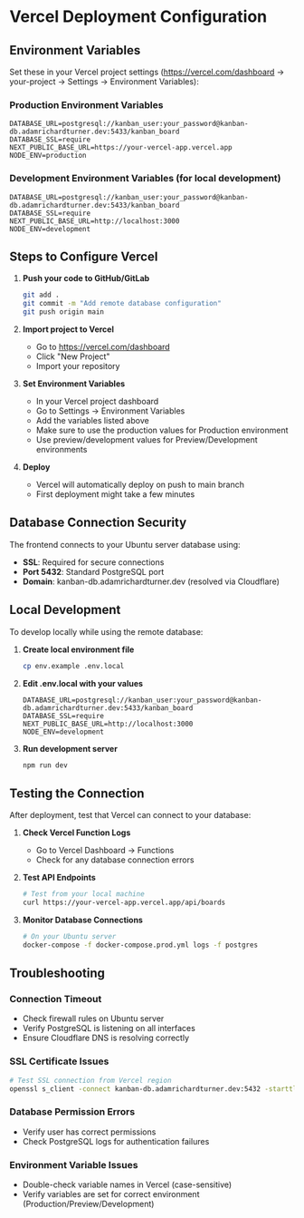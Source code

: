 # Vercel Deployment Configuration

## Environment Variables

Set these in your Vercel project settings (https://vercel.com/dashboard -> your-project -> Settings -> Environment Variables):

### Production Environment Variables

```
DATABASE_URL=postgresql://kanban_user:your_password@kanban-db.adamrichardturner.dev:5433/kanban_board
DATABASE_SSL=require
NEXT_PUBLIC_BASE_URL=https://your-vercel-app.vercel.app
NODE_ENV=production
```

### Development Environment Variables (for local development)

```
DATABASE_URL=postgresql://kanban_user:your_password@kanban-db.adamrichardturner.dev:5433/kanban_board
DATABASE_SSL=require
NEXT_PUBLIC_BASE_URL=http://localhost:3000
NODE_ENV=development
```

## Steps to Configure Vercel

1. **Push your code to GitHub/GitLab**

   ```bash
   git add .
   git commit -m "Add remote database configuration"
   git push origin main
   ```

2. **Import project to Vercel**
   - Go to https://vercel.com/dashboard
   - Click "New Project"
   - Import your repository

3. **Set Environment Variables**
   - In your Vercel project dashboard
   - Go to Settings → Environment Variables
   - Add the variables listed above
   - Make sure to use the production values for Production environment
   - Use preview/development values for Preview/Development environments

4. **Deploy**
   - Vercel will automatically deploy on push to main branch
   - First deployment might take a few minutes

## Database Connection Security

The frontend connects to your Ubuntu server database using:

- **SSL**: Required for secure connections
- **Port 5432**: Standard PostgreSQL port
- **Domain**: kanban-db.adamrichardturner.dev (resolved via Cloudflare)

## Local Development

To develop locally while using the remote database:

1. **Create local environment file**

   ```bash
   cp env.example .env.local
   ```

2. **Edit .env.local with your values**

   ```
   DATABASE_URL=postgresql://kanban_user:your_password@kanban-db.adamrichardturner.dev:5433/kanban_board
   DATABASE_SSL=require
   NEXT_PUBLIC_BASE_URL=http://localhost:3000
   NODE_ENV=development
   ```

3. **Run development server**
   ```bash
   npm run dev
   ```

## Testing the Connection

After deployment, test that Vercel can connect to your database:

1. **Check Vercel Function Logs**
   - Go to Vercel Dashboard → Functions
   - Check for any database connection errors

2. **Test API Endpoints**

   ```bash
   # Test from your local machine
   curl https://your-vercel-app.vercel.app/api/boards
   ```

3. **Monitor Database Connections**
   ```bash
   # On your Ubuntu server
   docker-compose -f docker-compose.prod.yml logs -f postgres
   ```

## Troubleshooting

### Connection Timeout

- Check firewall rules on Ubuntu server
- Verify PostgreSQL is listening on all interfaces
- Ensure Cloudflare DNS is resolving correctly

### SSL Certificate Issues

```bash
# Test SSL connection from Vercel region
openssl s_client -connect kanban-db.adamrichardturner.dev:5432 -starttls postgres
```

### Database Permission Errors

- Verify user has correct permissions
- Check PostgreSQL logs for authentication failures

### Environment Variable Issues

- Double-check variable names in Vercel (case-sensitive)
- Verify variables are set for correct environment (Production/Preview/Development)
